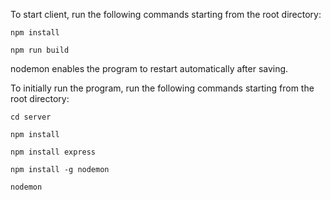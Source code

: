 To start client, run the following commands starting from the root directory:

`npm install`

`npm run build`



nodemon enables the program to restart automatically after saving.

To initially run the program, run the following commands starting from the root directory:

`cd server`

`npm install`

`npm install express`

`npm install -g nodemon`

`nodemon`
